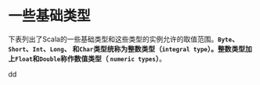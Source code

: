 一些基础类型
================================================================================
下表列出了Scala的一些基础类型和这些类型的实例允许的取值范围。**`Byte`、`Short`、`Int`、`Long`、
和`Char`类型统称为整数类型（`integral type`）。整数类型加上`Float`和`Double`称作数值类型（
`numeric types`）**。





































dd
